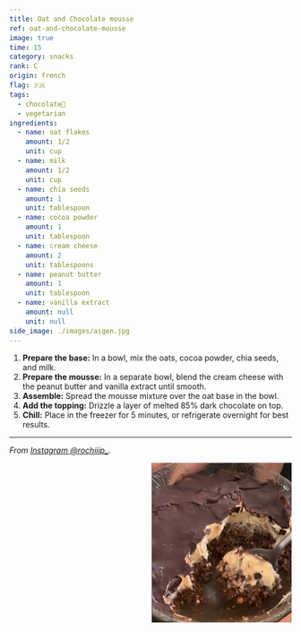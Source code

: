 ```yaml
---
title: Oat and Chocolate mousse
ref: oat-and-chocolate-mousse
image: true
time: 15
category: snacks
rank: C
origin: french
flag: 🇫🇷
tags:
  - chocolate🍫
  - vegetarian
ingredients:
  - name: oat flakes
    amount: 1/2
    unit: cup
  - name: milk
    amount: 1/2
    unit: cup
  - name: chia seeds
    amount: 1
    unit: tablespoon
  - name: cocoa powder
    amount: 1
    unit: tablespoon
  - name: cream cheese
    amount: 2
    unit: tablespoons
  - name: peanut butter
    amount: 1
    unit: tablespoon
  - name: vanilla extract
    amount: null
    unit: null
side_image: ./images/aigen.jpg
---
```


1. **Prepare the base:** In a bowl, mix the oats, cocoa powder, chia seeds, and milk.
2. **Prepare the mousse:** In a separate bowl, blend the cream cheese with the peanut butter and vanilla extract until smooth.
3. **Assemble:** Spread the mousse mixture over the oat base in the bowl.
4. **Add the topping:** Drizzle a layer of melted 85% dark chocolate on top.
5. **Chill:** Place in the freezer for 5 minutes, or refrigerate overnight for best results.

---

_From [Instagram @rochiiip_](https://www.instagram.com/reel/C7UniZrOgIp/?utm_source=ig_web_copy_link&igsh=MzRlODBiNWFlZA==)._

<img src="images/oat_chocolate_chilled_mousse.png" style="width:250px; float:right;"/>